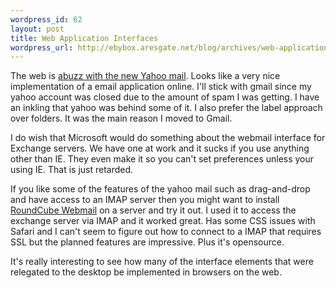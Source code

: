 ```yaml
--- 
wordpress_id: 62
layout: post
title: Web Application Interfaces
wordpress_url: http://ebybox.aresgate.net/blog/archives/web-application-interfaces/
---
```

The web is <a href="http://blogs.forrester.com/charleneli/2005/09/yahoo_launches_.html">abuzz with the new Yahoo mail</a>. Looks like a very nice implementation of a email application online. I'll stick with gmail since my yahoo account was closed due to the amount of spam I was getting. I have an inkling that yahoo was behind some of it. I also prefer the label approach over folders. It was the main reason I moved to Gmail.

I do wish that Microsoft would do something about the webmail interface for Exchange servers. We have one at work and it sucks if you use anything other than IE. They even make it so you can't set preferences unless your using IE. That is just retarded.

If you like some of the features of the yahoo mail such as drag-and-drop and have access to an IMAP server then you might want to install <a href="http://www.roundcube.net/">RoundCube Webmail</a> on a server and try it out. I used it to access the exchange server via IMAP and it worked great. Has some CSS issues with Safari and I can't seem to figure out how to connect to a IMAP that requires SSL but the planned features are impressive. Plus it's opensource.

It's really interesting to see how many of the interface elements that were relegated to the desktop be implemented in browsers on the web. 
